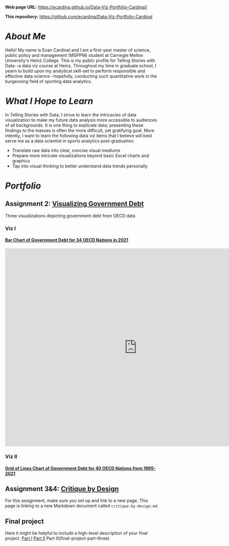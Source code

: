 **Web page URL:** https://ecardina.github.io/Data-Viz-Portfolio-Cardinal/

**This repository:** https://github.com/ecardina/Data-Viz-Portfolio-Cardinal

# *About Me*
Hello! My name is Evan Cardinal and I am a first-year master of science, public policy and management (MSPPM) student at Carnegie Mellon University's Heinz College. This is my public profile for Telling Stories with Data--a data viz course at Heinz. Throughout my time in graduate school, I yearn to build upon my analytical skill-set to perform responsible and effective data science--hopefully, conducting such quantitative work in the burgeoning field of sporting data analytics. 

# *What I Hope to Learn*
In Telling Stories with Data, I strive to learn the intricacies of data visualization to make my future data analysis more accessible to audiences of all backgrounds. It is one thing to explicate data; presenting these findings to the masses is often the more difficult, yet gratifying goal. More intently, I want to learn the following data viz items that I believe will best serve me as a data scientist in sports analytics post-graduation: 

- Translate raw data into clear, concise visual mediums
- Prepare more intricate visualizations beyond basic Excel charts and graphics
- Tap into visual thinking to better understand data trends personally

# *Portfolio*

## Assignment 2: [Visualizing Government Debt](/dataviz2gov_debt.md)
Three visualizations depicting government debt from OECD data

### Viz I 
#### [Bar Chart of Government Debt for 34 OECD Nations in 2021](https://data.oecd.org/chart/6XUQ)
<iframe src="https://data.oecd.org/chart/6XUD" width="860" height="645" style="border: 0" mozallowfullscreen="true" webkitallowfullscreen="true" allowfullscreen="true"><a href="https://data.oecd.org/chart/6XUD" target="_blank">OECD Chart: General government debt, Total, % of GDP, Annual, 2021</a></iframe>

### Viz II 
#### [Grid of Lines Chart of Government Debt for 40 OECD Nations from 1995-2021](https://public.flourish.studio/visualisation/12578286/)
<div class="flourish-embed flourish-chart" data-src="visualisation/12578286"><script src="https://public.flourish.studio/resources/embed.js"></script></div>

## Assignment 3&4: [Critique by Design](critique-by-design)
For this assignment, make sure you set up and link to a new page.  This page is linking to a new Markdown document called `critique-by-design.md`.  

## Final project
Here it might be helpful to include a high-level description of your final project. 
[Part I](final-project-part-one)
[Part II](final-project-part-two)
Part III(final-project-part-three)

